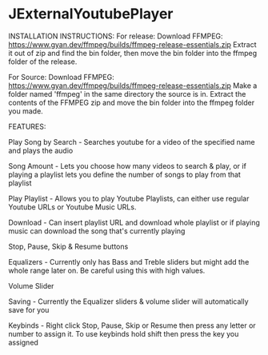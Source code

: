 # JExternalYoutubePlayer

INSTALLATION INSTRUCTIONS:
For release: 
Download FFMPEG: https://www.gyan.dev/ffmpeg/builds/ffmpeg-release-essentials.zip 
Extract it out of zip and find the bin folder, then move the bin folder into the ffmpeg folder of the release.

For Source:
Download FFMPEG: https://www.gyan.dev/ffmpeg/builds/ffmpeg-release-essentials.zip
Make a folder named 'ffmpeg' in the same directory the source is in.
Extract the contents of the FFMPEG zip and move the bin folder into the ffmpeg folder you made.

FEATURES:

Play Song by Search - Searches youtube for a video of the specified name and plays the audio

Song Amount - Lets you choose how many videos to search & play, or if playing a playlist lets you define the number of songs to play from that playlist

Play Playlist - Allows you to play Youtube Playlists, can either use regular Youtube URLs or Youtube Music URLs.

Download - Can insert playlist URL and download whole playlist or if playing music can download the song that's currently playing

Stop, Pause, Skip & Resume buttons

Equalizers - Currently only has Bass and Treble sliders but might add the whole range later on. Be careful using this with high values.

Volume Slider

Saving - Currently the Equalizer sliders & volume slider will automatically save for you

Keybinds - Right click Stop, Pause, Skip or Resume then press any letter or number to assign it. To use keybinds hold shift then press the key you assigned
